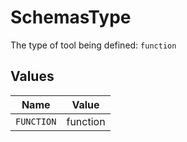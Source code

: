 # SchemasType

The type of tool being defined: `function`


## Values

| Name       | Value      |
| ---------- | ---------- |
| `FUNCTION` | function   |